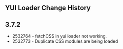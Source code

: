 YUI Loader Change History
-------------------------

3.7.2
-----

* 2532764 - fetchCSS in yui loader not working.
* 2532773 - Duplicate CSS modules are being loaded
